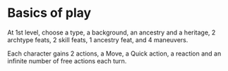 # Basics of play
At 1st level, choose a type, a background, an ancestry and a heritage, 2 archtype feats, 2 skill feats, 1 ancestry feat, and 4 maneuvers.

Each character gains 2 actions, a Move, a Quick action, a reaction and an infinite number of free actions each turn.